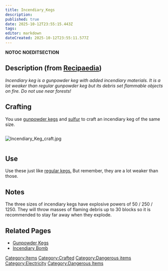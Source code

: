 ```yaml
---
title: Incendiary_Kegs
description: 
published: true
date: 2025-10-12T23:55:15.443Z
tags: 
editor: markdown
dateCreated: 2025-10-12T23:55:11.577Z
---
```


__NOTOC__ __NOEDITSECTION__

## Description (from [Recipaedia](Recipaedia "wikilink"))

*Incendiary keg is a gunpowder keg with added incendiary materials. It
is a lot weaker than regular gunpowder keg but its debris set flammable
objects on fire. Do not use near forests\!*

## Crafting

You use [gunpowder kegs](Gunpowder_Kegs "wikilink") and
[sulfur](Sulfur_Chunk "wikilink") to craft an incendiary keg of the same
size.

<div style="overflow:hidden">

![Incendiary_Keg_craft.jpg](Incendiary_Keg_craft.jpg
"Incendiary_Keg_craft.jpg")

</div>

## Use

Use these just like [regular kegs.](Gunpowder_Kegs "wikilink") But
remember, they are a lot weaker than those.

## Notes

The three sizes of incendiary kegs have explosive powers of 50 / 250 /
1250. They will throw masses of flaming debris up to 30 blocks so it is
recommended to stay far away when they explode.

## Related Pages

  - [Gunpowder Kegs](Gunpowder_Kegs "wikilink")
  - [Incendiary Bomb](Incendiary_Bomb "wikilink")

[Category:Items](Category:Items "wikilink")
[Category:Crafted](Category:Crafted "wikilink") [Category:Dangerous
items](Category:Dangerous_items "wikilink")
[Category:Electricity](Category:Electricity "wikilink")
[Category:Dangerous Items](Category:Dangerous_Items "wikilink")